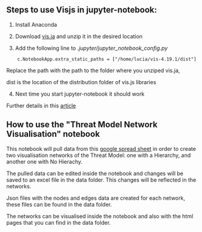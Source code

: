 ## Steps to use Visjs in jupyter-notebook:

1. Install Anaconda

2. Download [vis.ja](https://github.com/almende/vis/archive/v4.19.1.zip) and unzip it in the desired location

3. Add the following line to *.jupyter/jupyter_notebook_config.py* 

```
    c.NotebookApp.extra_static_paths = ["/home/lucia/vis-4.19.1/dist"]
```

Replace the path with the path to the folder where you unziped vis.ja,
    
dist is the location of the distribution folder of vis.js libraries

4. Next time you start jupyter-notebook it should work

Further details in this 
[article](https://www.codementor.io/@isaib.cicourel/visjs-visualization-in-jupyter-notebook-phgb3fjv0)

## How to use the "Threat Model Network Visualisation" notebook 

This notebook will pull data from this [google spread sheet](https://docs.google.com/spreadsheets/d/1BouPWCBx9rD8ORVC3GoStxGleOwDr9vg-uql-_DG66M/edit#gid=0)
in order to create two visualisation networks of the Threat Model: one with a Hierarchy, and another one with No Hierachy.

The pulled data can be edited inside the notebook and changes will be saved to an excel file in the data folder. This changes will be reflected in the networks.

Json files with the nodes and edges data are created for each network, these files can be found in the data folder.

The networks can be visualised inside the notebook and also with the html pages that you can find in the data folder.
